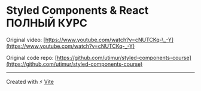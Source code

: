 # Styled Components & React ПОЛНЫЙ КУРС

Original video: [https://www.youtube.com/watch?v=cNUTCKq-\_-Y](https://www.youtube.com/watch?v=cNUTCKq-_-Y)

Original code repo: [https://github.com/utimur/styled-components-course](https://github.com/utimur/styled-components-course)

---

Created with ⚡ [Vite](https://vitejs.dev/)
